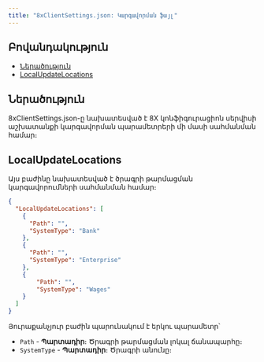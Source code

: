 ```yaml
---
title: "8xClientSettings.json: Կարգավորման ֆայլ"
---
```


## Բովանդակություն

- [Ներածություն](#ներածություն)
- [LocalUpdateLocations](#localupdatelocations)

## Ներածություն

8xClientSettings.json-ը նախատեսված է 8X կոնֆիգուրացիոն սերվիսի աշխատանքի կարգավորման պարամետրերի մի մասի սահմանման համար։

## LocalUpdateLocations

Այս բաժինը նախատեսված է ծրագրի թարմացման կարգավորումների սահմանման համար։

```json
{
  "LocalUpdateLocations": [
    {
      "Path": "",
      "SystemType": "Bank"
    },
    {
      "Path": "",
      "SystemType": "Enterprise"
    },
    {
        "Path": "",
        "SystemType": "Wages"
    }
  ]
}
```

Յուրաքանչյուր բաժին պարունակում է երկու պարամետր՝
* `Path` - **Պարտադիր**։ Ծրագրի թարմացման լոկալ ճանապարհը։
* `SystemType` - **Պարտադիր**։ Ծրագրի անունը։

